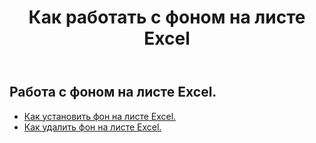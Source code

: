 ﻿---
title: Как работать с фоном на листе Excel
second_title: Aspose.Cells Cloud Documen
linktitle: фон
type: docs
url: /ru/worksheets/background/
keywords: How to work with background on an Excel worksheet
description: Aspose.Cells Cloud REST API поддерживает работу с фоном на рабочем листе Excel. SDK поддерживает различные языки разработки. К ним относятся Android, C#, Go, Java, NodeJS, Perl, PHP, Python, Ruby и Swift.
weight: 20
kwords: Excel, Office Облако, REST API, Электронная таблица, PDF, CSV, Json, Markdwon, Как работать с фоном на листе Excel
---
## Работа с фоном на листе Excel.

- [Как установить фон на листе Excel.](/cells/ru/worksheets/background/add/) 
- [Как удалить фон на листе Excel.](/cells/ru/worksheets/background/delete/) 


